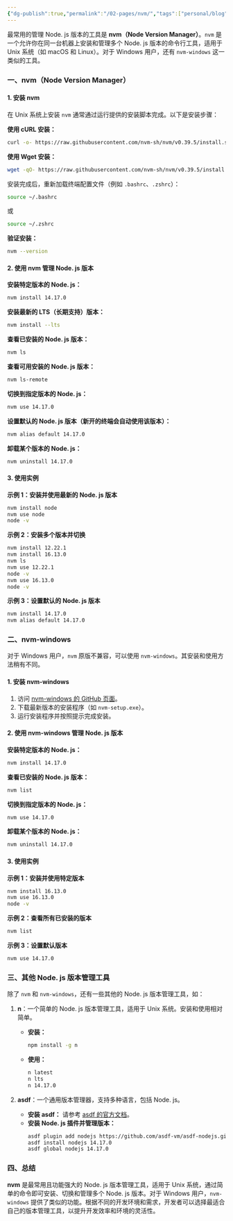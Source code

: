 ```yaml
---
{"dg-publish":true,"permalink":"/02-pages/nvm/","tags":["personal/blog","program/frontend"]}
---
```


最常用的管理 Node. js 版本的工具是 **nvm（Node Version Manager）**。`nvm` 是一个允许你在同一台机器上安装和管理多个 Node. js 版本的命令行工具，适用于 Unix 系统（如 macOS 和 Linux）。对于 Windows 用户，还有 `nvm-windows` 这一类似的工具。

### 一、nvm（Node Version Manager）

#### 1. 安装 nvm

在 Unix 系统上安装 `nvm` 通常通过运行提供的安装脚本完成。以下是安装步骤：

**使用 cURL 安装：**
```bash
curl -o- https://raw.githubusercontent.com/nvm-sh/nvm/v0.39.5/install.sh | bash
```

**使用 Wget 安装：**
```bash
wget -qO- https://raw.githubusercontent.com/nvm-sh/nvm/v0.39.5/install.sh | bash
```

安装完成后，重新加载终端配置文件（例如 `.bashrc`、`.zshrc`）：
```bash
source ~/.bashrc
```
或
```bash
source ~/.zshrc
```

**验证安装：**
```bash
nvm --version
```

#### 2. 使用 nvm 管理 Node. js 版本

**安装特定版本的 Node. js：**
```bash
nvm install 14.17.0
```

**安装最新的 LTS（长期支持）版本：**
```bash
nvm install --lts
```

**查看已安装的 Node. js 版本：**
```bash
nvm ls
```

**查看可用安装的 Node. js 版本：**
```bash
nvm ls-remote
```

**切换到指定版本的 Node. js：**
```bash
nvm use 14.17.0
```

**设置默认的 Node. js 版本（新开的终端会自动使用该版本）：**
```bash
nvm alias default 14.17.0
```

**卸载某个版本的 Node. js：**
```bash
nvm uninstall 14.17.0
```

#### 3. 使用实例

**示例 1：安装并使用最新的 Node. js 版本**
```bash
nvm install node
nvm use node
node -v
```

**示例 2：安装多个版本并切换**
```bash
nvm install 12.22.1
nvm install 16.13.0
nvm ls
nvm use 12.22.1
node -v
nvm use 16.13.0
node -v
```

**示例 3：设置默认的 Node. js 版本**
```bash
nvm install 14.17.0
nvm alias default 14.17.0
```

### 二、nvm-windows

对于 Windows 用户，`nvm` 原版不兼容，可以使用 `nvm-windows`。其安装和使用方法稍有不同。

#### 1. 安装 nvm-windows

1. 访问 [nvm-windows 的 GitHub 页面](https://github.com/coreybutler/nvm-windows/releases)。
2. 下载最新版本的安装程序（如 `nvm-setup.exe`）。
3. 运行安装程序并按照提示完成安装。

#### 2. 使用 nvm-windows 管理 Node. js 版本

**安装特定版本的 Node. js：**
```cmd
nvm install 14.17.0
```

**查看已安装的 Node. js 版本：**
```cmd
nvm list
```

**切换到指定版本的 Node. js：**
```cmd
nvm use 14.17.0
```

**卸载某个版本的 Node. js：**
```cmd
nvm uninstall 14.17.0
```

#### 3. 使用实例

**示例 1：安装并使用特定版本**
```cmd
nvm install 16.13.0
nvm use 16.13.0
node -v
```

**示例 2：查看所有已安装的版本**
```cmd
nvm list
```

**示例 3：设置默认版本**
```cmd
nvm use 14.17.0
```

### 三、其他 Node. js 版本管理工具

除了 `nvm` 和 `nvm-windows`，还有一些其他的 Node. js 版本管理工具，如：

1. **n**：一个简单的 Node. js 版本管理工具，适用于 Unix 系统。安装和使用相对简单。
   - **安装：**
     ```bash
     npm install -g n
     ```
   - **使用：**
     ```bash
     n latest
     n lts
     n 14.17.0
     ```

2. **asdf**：一个通用版本管理器，支持多种语言，包括 Node. js。
   - **安装 asdf：**
     请参考 [asdf 的官方文档](https://asdf-vm.com/)。
   - **安装 Node. js 插件并管理版本：**
     ```bash
     asdf plugin add nodejs https://github.com/asdf-vm/asdf-nodejs.git
     asdf install nodejs 14.17.0
     asdf global nodejs 14.17.0
     ```

### 四、总结

**nvm** 是最常用且功能强大的 Node. js 版本管理工具，适用于 Unix 系统，通过简单的命令即可安装、切换和管理多个 Node. js 版本。对于 Windows 用户，`nvm-windows` 提供了类似的功能。根据不同的开发环境和需求，开发者可以选择最适合自己的版本管理工具，以提升开发效率和环境的灵活性。